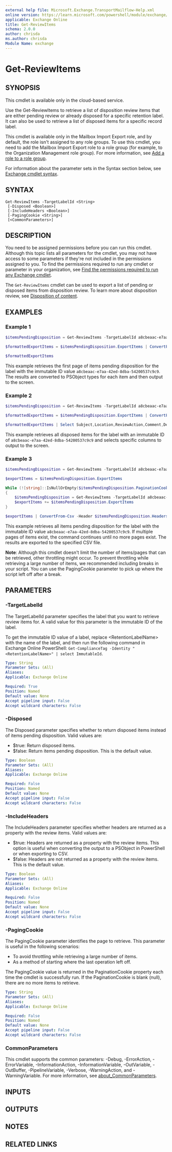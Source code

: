 ```yaml
---
external help file: Microsoft.Exchange.TransportMailflow-Help.xml
online version: https://learn.microsoft.com/powershell/module/exchange/get-reviewitems
applicable: Exchange Online
title: Get-ReviewItems
schema: 2.0.0
author: chrisda
ms.author: chrisda
Module Name: exchange
---
```


# Get-ReviewItems

## SYNOPSIS
This cmdlet is available only in the cloud-based service.

Use the Get-ReviewItems to retrieve a list of disposition review items that are either pending review or already disposed for a specific retention label. It can also be used to retrieve a list of disposed items for a specific record label.

This cmdlet is available only in the Mailbox Import Export role, and by default, the role isn't assigned to any role groups. To use this cmdlet, you need to add the Mailbox Import Export role to a role group (for example, to the Organization Management role group). For more information, see [Add a role to a role group](https://learn.microsoft.com/Exchange/permissions/role-groups#add-a-role-to-a-role-group).

For information about the parameter sets in the Syntax section below, see [Exchange cmdlet syntax](https://learn.microsoft.com/powershell/exchange/exchange-cmdlet-syntax).

## SYNTAX

```
Get-ReviewItems -TargetLabelId <String>
 [-Disposed <Boolean>]
 [-IncludeHeaders <Boolean>]
 [-PagingCookie <String>]
 [<CommonParameters>]
```

## DESCRIPTION
You need to be assigned permissions before you can run this cmdlet. Although this topic lists all parameters for the cmdlet, you may not have access to some parameters if they're not included in the permissions assigned to you. To find the permissions required to run any cmdlet or parameter in your organization, see [Find the permissions required to run any Exchange cmdlet](https://learn.microsoft.com/powershell/exchange/find-exchange-cmdlet-permissions).

The `Get-ReviewItems` cmdlet can be used to export a list of pending or disposed items from disposition review. To learn more about disposition review, see [Disposition of content](https://learn.microsoft.com/purview/disposition).

## EXAMPLES

### Example 1

```powershell
$itemsPendingDisposition = Get-ReviewItems -TargetLabelId a8cbeaac-e7aa-42ed-8dba-54200537c9c9 -IncludeHeaders $true

$formattedExportItems = $itemsPendingDisposition.ExportItems | ConvertFrom-Csv -Header $itemsPendingDisposition.Headers

$formattedExportItems
```

This example retrieves the first page of items pending disposition for the label with the immutable ID value `a8cbeaac-e7aa-42ed-8dba-54200537c9c9`. The results are converted to PSObject types for each item and then output to the screen.

### Example 2

```powershell
$itemsPendingDisposition = Get-ReviewItems -TargetLabelId a8cbeaac-e7aa-42ed-8dba-54200537c9c9 -IncludeHeaders $true -Disposed $true

$formattedExportItems = $itemsPendingDisposition.ExportItems | ConvertFrom-Csv -Header $itemsPendingDisposition.Headers

$formattedExportItems | Select Subject,Location,ReviewAction,Comment,DeletedBy,DeletedDate
```

This example retrieves all disposed items for the label with an immutable ID of `a8cbeaac-e7aa-42ed-8dba-54200537c9c9` and selects specific columns to output to the screen.

### Example 3

```powershell
$itemsPendingDisposition = Get-ReviewItems -TargetLabelId a8cbeaac-e7aa-42ed-8dba-54200537c9c9 -IncludeHeaders $true

$exportItems = $itemsPendingDisposition.ExportItems

While (![string]::IsNullOrEmpty($itemsPendingDisposition.PaginationCookie))
{
    $itemsPendingDisposition = Get-ReviewItems -TargetLabelId a8cbeaac-e7aa-42ed-8dba-54200537c9c9 -IncludeHeaders $true -PagingCookie $itemsPendingDisposition.PaginationCookie
    $exportItems += $itemsPendingDisposition.ExportItems
}

$exportItems | ConvertFrom-Csv -Header $itemsPendingDisposition.Headers | Export-Csv C:\temp\ItemsPendingDisposition.csv -NoTypeInformation
```

This example retrieves all items pending disposition for the label with the immutable ID value `a8cbeaac-e7aa-42ed-8dba-54200537c9c9`. If multiple pages of items exist, the command continues until no more pages exist. The results are exported to the specified CSV file.

**Note**: Although this cmdlet doesn't limit the number of items/pages that can be retrieved, other throttling might occur. To prevent throttling while retrieving a large number of items, we recommended including breaks in your script. You can use the PagingCookie parameter to pick up where the script left off after a break.

## PARAMETERS

### -TargetLabelId
The TargetLabelId parameter specifies the label that you want to retrieve review items for. A valid value for this parameter is the immutable ID of the label.

To get the immutable ID value of a label, replace \<RetentionLabelName\> with the name of the label, and then run the following command in Exchange Online PowerShell: `Get-ComplianceTag -Identity "<RetentionLabelName>" | select ImmutableId`.

```yaml
Type: String
Parameter Sets: (All)
Aliases:
Applicable: Exchange Online

Required: True
Position: Named
Default value: None
Accept pipeline input: False
Accept wildcard characters: False
```

### -Disposed
The Disposed parameter specifies whether to return disposed items instead of items pending disposition. Valid values are:

- $true: Return disposed items.
- $false: Return items pending disposition. This is the default value.

```yaml
Type: Boolean
Parameter Sets: (All)
Aliases:
Applicable: Exchange Online

Required: False
Position: Named
Default value: None
Accept pipeline input: False
Accept wildcard characters: False
```

### -IncludeHeaders
The IncludeHeaders parameter specifies whether headers are returned as a property with the review items. Valid values are:

- $true: Headers are returned as a property with the review items. This option is useful when converting the output to a PSObject in PowerShell or when exporting to CSV.
- $false: Headers are not returned as a property with the review items. This is the default value.

```yaml
Type: Boolean
Parameter Sets: (All)
Aliases:
Applicable: Exchange Online

Required: False
Position: Named
Default value: None
Accept pipeline input: False
Accept wildcard characters: False
```

### -PagingCookie
The PagingCookie parameter identifies the page to retrieve. This parameter is useful in the following scenarios:

- To avoid throttling while retrieving a large number of items.
- As a method of starting where the last operation left off.

The PagingCookie value is returned in the PaginationCookie property each time the cmdlet is successfully run. If the PaginationCookie is blank (null), there are no more items to retrieve.

```yaml
Type: String
Parameter Sets: (All)
Aliases:
Applicable: Exchange Online

Required: False
Position: Named
Default value: None
Accept pipeline input: False
Accept wildcard characters: False
```

### CommonParameters
This cmdlet supports the common parameters: -Debug, -ErrorAction, -ErrorVariable, -InformationAction, -InformationVariable, -OutVariable, -OutBuffer, -PipelineVariable, -Verbose, -WarningAction, and -WarningVariable. For more information, see [about_CommonParameters](https://go.microsoft.com/fwlink/p/?LinkID=113216).

## INPUTS

## OUTPUTS

## NOTES

## RELATED LINKS
